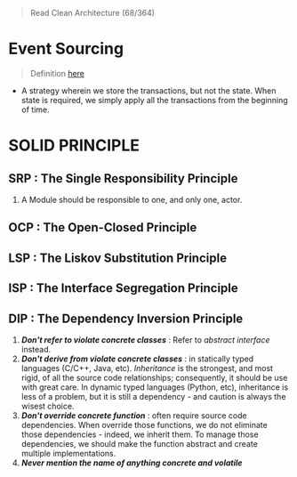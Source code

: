> Read Clean Architecture (68/364)
# Event Sourcing
> Definition [here](https://martinfowler.com/eaaDev/EventSourcing.html)
- A strategy wherein we store the transactions, but not the state. When state is required, we simply apply all the transactions from the beginning of time.

# SOLID PRINCIPLE

## SRP : The Single Responsibility Principle

1. A Module should be responsible to one, and only one, actor.

## OCP : The Open-Closed Principle

## LSP : The Liskov Substitution Principle

## ISP : The Interface Segregation Principle

## DIP : The Dependency Inversion Principle

1. _**Don't refer to violate concrete classes**_ : Refer to _abstract interface_ instead. 
2. _**Don't derive from violate concrete classes**_ : in statically typed languages (C/C++, Java, etc). _Inheritance_ is the strongest, and most rigid, of all the source code relationships; consequently,  it should be use with great care. In dynamic typed languages (Python, etc), inheritance is less of a problem, but it is still a dependency - and caution is always the wisest choice.
3. _**Don't override concrete function**_ : often require source code dependencies. When override those functions, we do not eliminate those dependencies - indeed, we inherit them. To manage those dependencies, we should make the function abstract and create multiple implementations. 
4. _**Never mention the name of anything concrete and volatile**_ 
<!--stackedit_data:
eyJoaXN0b3J5IjpbMTM3Mjg2NDM2MiwtMTExMjk5NDgzMSw1OD
A1NjcxMiwtMTA1NTU3ODU0MCwxNzUyMzI0NTI5LDIxMTA5NDUy
NjVdfQ==
-->